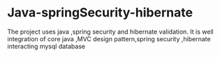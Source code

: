 # Java-springSecurity-hibernate
The project uses  java ,spring security and hibernate validation.
It is well integration of core java ,MVC design pattern,spring security ,hibernate interacting mysql database 
